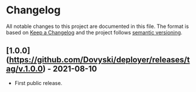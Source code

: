 # Changelog

All notable changes to this project are documented in this file. The format is based on [Keep a Changelog](http://keepachangelog.com/en/1.0.0/) and the project follows [semantic versioning](http://semver.org/spec/v2.0.0.html).


## [1.0.0] (https://github.com/Dovyski/deployer/releases/tag/v.1.0.0) - 2021-08-10
- First public release.
